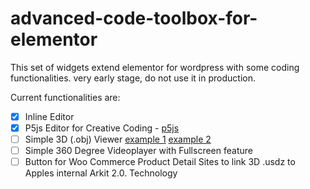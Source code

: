 # advanced-code-toolbox-for-elementor
This set of widgets extend elementor for wordpress with some coding functionalities. very early stage, do not use it in production.

Current functionalities are:
- [x] Inline Editor
- [x] P5js Editor for Creative Coding - [p5js](https://p5js.org)
- [ ] Simple 3D (.obj) Viewer [example 1](https://manu.ninja/webgl-3d-model-viewer-using-three-js/) [example 2](https://github.com/jeromeetienne/threejsboilerplate/blob/master/index.html)
- [ ] Simple 360 Degree Videoplayer with Fullscreen feature
- [ ] Button for Woo Commerce Product Detail Sites to link 3D .usdz to Apples internal Arkit 2.0. Technology 
